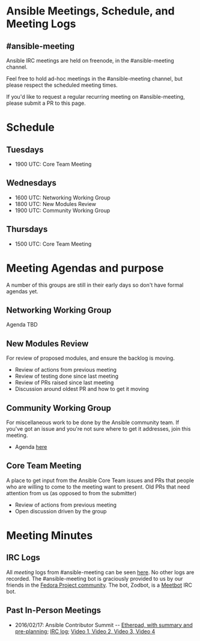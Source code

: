 # Ansible Meetings, Schedule, and Meeting Logs

## #ansible-meeting
Ansible IRC meetings are held on freenode, in the #ansible-meeting channel.

Feel free to hold ad-hoc meetings in the #ansible-meeting channel, but please respect the scheduled meeting times.

If you'd like to request a regular recurring meeting on #ansible-meeting, please submit a PR to this page.

# Schedule

## Tuesdays

* 1900 UTC: Core Team Meeting

## Wednesdays

* 1600 UTC: Networking Working Group
* 1800 UTC: New Modules Review
* 1900 UTC: Community Working Group

## Thursdays

* 1500 UTC: Core Team Meeting

# Meeting Agendas and purpose
A number of this groups are still in their early days so don't have formal agendas yet.

## Networking Working Group
Agenda TBD

## New Modules Review
For review of proposed modules, and ensure the backlog is moving.

  * Review of actions from previous meeting
  * Review of testing done since last meeting
  * Review of PRs raised since last meeting
  * Discussion around oldest PR and how to get it moving

## Community Working Group
For miscellaneous work to be done by the Ansible community team. If you've got an issue and you're not sure where to get it addresses, join this meeting. 

  * Agenda [here](https://waffle.io/ansible/community)

## Core Team Meeting
A place to get input from the Ansible Core Team
issues and PRs that people who are willing to come to the meeting want to present.
Old PRs that need attention from us (as opposed to from the submitter)

  * Review of actions from previous meeting
  * Open discussion driven by the group 

# Meeting Minutes
## IRC Logs
All *meeting* logs from #ansible-meeting can be seen [here](https://meetbot.fedoraproject.org/sresults/?group_id=ansible-meeting&type=channel). No other logs are recorded.
The #ansible-meeting bot is graciously provided to us by our friends in the [Fedora Project community](https://fedoraproject.org). The bot, Zodbot, is a [Meetbot](https://wiki.debian.org/MeetBot) IRC bot.

## Past In-Person Meetings
* 2016/02/17: Ansible Contributor Summit -- [Etherpad, with summary and pre-planning](https://public.etherpad-mozilla.org/p/ansible-summit); [IRC log](https://gist.github.com/gregdek/4ed5bd745881570a17db); [Video 1, ](https://www.youtube.com/watch?v=l7v7RSHwGhk)[Video 2, ](https://www.youtube.com/watch?v=47vidc1P-ZE)[Video 3, ](https://www.youtube.com/watch?v=c3WNhsHW7Xc)[Video 4](https://www.youtube.com/watch?v=qPuQ-UToen0)


